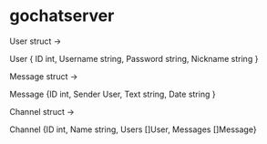 # gochatserver

User struct ->

User { ID int, Username string, Password string, Nickname string }

Message struct ->

Message {ID int, Sender User, Text string, Date string }

Channel struct ->

Channel {ID int, Name string, Users []User, Messages []Message}
